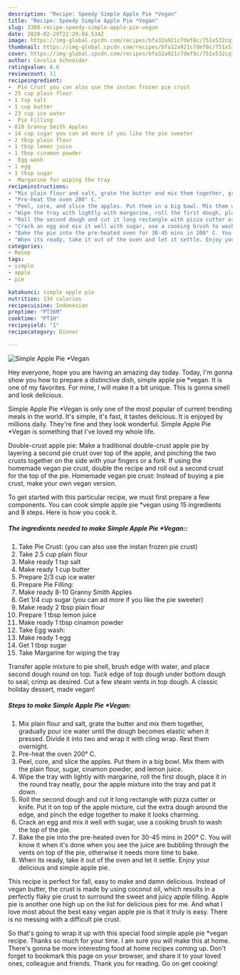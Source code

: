 ```yaml
---
description: "Recipe: Speedy Simple Apple Pie *Vegan"
title: "Recipe: Speedy Simple Apple Pie *Vegan"
slug: 3360-recipe-speedy-simple-apple-pie-vegan
date: 2020-02-29T22:29:04.534Z
image: https://img-global.cpcdn.com/recipes/bfa32a921c7def8c/751x532cq70/simple-apple-pie-vegan-recipe-main-photo.jpg
thumbnail: https://img-global.cpcdn.com/recipes/bfa32a921c7def8c/751x532cq70/simple-apple-pie-vegan-recipe-main-photo.jpg
cover: https://img-global.cpcdn.com/recipes/bfa32a921c7def8c/751x532cq70/simple-apple-pie-vegan-recipe-main-photo.jpg
author: Cecelia Schneider
ratingvalue: 4.6
reviewcount: 11
recipeingredient:
-  Pie Crust you can also use the instan frozen pie crust
- 25 cup plain flour
- 1 tsp salt
- 1 cup butter
- 23 cup ice water
-  Pie Filling
- 810 Granny Smith Apples
- 14 cup sugar you can ad more if you like the pie sweeter
- 2 tbsp plain flour
- 1 tbsp lemon juice
- 1 tbsp cinamon powder
-  Egg wash
- 1 egg
- 1 tbsp sugar
-  Margarine for wiping the tray
recipeinstructions:
- "Mix plain flour and salt, grate the butter and mix them together, gradually pour ice water until the dough becomes elastic when it pressed. Divide it into two and wrap it with cling wrap. Rest them overnight."
- "Pre-heat the oven 200° C."
- "Peel, core, and slice the apples. Put them in a big bowl. Mix them with the plain flour, sugar, cinamon powder, and lemon juice."
- "Wipe the tray with lightly with margarine, roll the first dough, place it in the round tray neatly, pour the apple mixture into the tray and pat it down."
- "Roll the second dough and cut it long rectangle with pizza cutter or knife. Put it on top of the apple mixture, cut the extra dough around the edge, and pinch the edge together to make it looks charming."
- "Crack an egg and mix it well with sugar, use a cooking brush to wash the top of the pie."
- "Bake the pie into the pre-heated oven for 30-45 mins in 200° C. You will know it when it&#39;s done when you see the juice are bubbling through the vents on top of the pie, otherwise it needs more time to bake."
- "When its ready, take it out of the oven and let it settle. Enjoy your delicious and simple apple pie."
categories:
- Resep
tags:
- simple
- apple
- pie

katakunci: simple apple pie
nutrition: 134 calories
recipecuisine: Indonesian
preptime: "PT36M"
cooktime: "PT1H"
recipeyield: "1"
recipecategory: Dinner

---
```



![Simple Apple Pie *Vegan](https://img-global.cpcdn.com/recipes/bfa32a921c7def8c/751x532cq70/simple-apple-pie-vegan-recipe-main-photo.jpg)

Hey everyone, hope you are having an amazing day today. Today, I'm gonna show you how to prepare a distinctive dish, simple apple pie *vegan. It is one of my favorites. For mine, I will make it a bit unique. This is gonna smell and look delicious.

Simple Apple Pie *Vegan is only one of the most popular of current trending meals in the world. It's simple, it's fast, it tastes delicious. It is enjoyed by millions daily. They're fine and they look wonderful. Simple Apple Pie *Vegan is something that I've loved my whole life.

Double-crust apple pie: Make a traditional double-crust apple pie by layering a second pie crust over top of the apple, and pinching the two crusts together on the side with your fingers or a fork. If using the homemade vegan pie crust, double the recipe and roll out a second crust for the top of the pie. Homemade vegan pie crust: Instead of buying a pie crust, make your own vegan version.


To get started with this particular recipe, we must first prepare a few components. You can cook simple apple pie *vegan using 15 ingredients and 8 steps. Here is how you cook it.

##### The ingredients needed to make Simple Apple Pie *Vegan::

1. Take  Pie Crust: (you can also use the instan frozen pie crust)
1. Take 2.5 cup plain flour
1. Make ready 1 tsp salt
1. Make ready 1 cup butter
1. Prepare 2/3 cup ice water
1. Prepare  Pie Filling:
1. Make ready 8-10 Granny Smith Apples
1. Get 1/4 cup sugar (you can ad more if you like the pie sweeter)
1. Make ready 2 tbsp plain flour
1. Prepare 1 tbsp lemon juice
1. Make ready 1 tbsp cinamon powder
1. Take  Egg wash:
1. Make ready 1 egg
1. Get 1 tbsp sugar
1. Take  Margarine for wiping the tray


Transfer apple mixture to pie shell, brush edge with water, and place second dough round on top. Tuck edge of top dough under bottom dough to seal; crimp as desired. Cut a few steam vents in top dough. A classic holiday dessert, made vegan! 

##### Steps to make Simple Apple Pie *Vegan:

1. Mix plain flour and salt, grate the butter and mix them together, gradually pour ice water until the dough becomes elastic when it pressed. Divide it into two and wrap it with cling wrap. Rest them overnight.
1. Pre-heat the oven 200° C.
1. Peel, core, and slice the apples. Put them in a big bowl. Mix them with the plain flour, sugar, cinamon powder, and lemon juice.
1. Wipe the tray with lightly with margarine, roll the first dough, place it in the round tray neatly, pour the apple mixture into the tray and pat it down.
1. Roll the second dough and cut it long rectangle with pizza cutter or knife. Put it on top of the apple mixture, cut the extra dough around the edge, and pinch the edge together to make it looks charming.
1. Crack an egg and mix it well with sugar, use a cooking brush to wash the top of the pie.
1. Bake the pie into the pre-heated oven for 30-45 mins in 200° C. You will know it when it&#39;s done when you see the juice are bubbling through the vents on top of the pie, otherwise it needs more time to bake.
1. When its ready, take it out of the oven and let it settle. Enjoy your delicious and simple apple pie.


This recipe is perfect for fall, easy to make and damn delicious. Instead of vegan butter, the crust is made by using coconut oil, which results in a perfectly flaky pie crust to surround the sweet and juicy apple filling. Apple pie is another one high up on the list for delicious pies for me. And what I love most about the best easy vegan apple pie is that it truly is easy. There is no messing with a difficult pie crust. 

So that's going to wrap it up with this special food simple apple pie *vegan recipe. Thanks so much for your time. I am sure you will make this at home. There's gonna be more interesting food at home recipes coming up. Don't forget to bookmark this page on your browser, and share it to your loved ones, colleague and friends. Thank you for reading. Go on get cooking!
